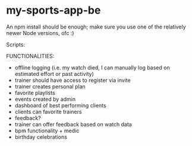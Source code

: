 # my-sports-app-be

An npm install should be enough; make sure you use one of the relatively newer Node versions, ofc :) 

Scripts: 


FUNCTIONALITIES:
- offline logging (i.e. my watch died, I can manually log based on estimated effort or past activity)
- trainer should have access to register via invite
- trainer creates personal plan 
- favorite playlists
- events created by admin
- dashboard of best performing clients
- clients can favorite trainers
- feedback?
- trainer can offer feedback based on watch data
- bpm functionality + medic
- birthday celebrations